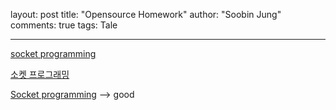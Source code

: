 layout: post
title:  "Opensource Homework"
author: "Soobin Jung"
comments: true
tags: Tale


---



[socket programming](https://medium.com/flutter-community/working-with-sockets-in-dart-15b443007bc9)



[소켓 프로그래밍](https://m.blog.naver.com/PostView.nhn?blogId=dd1587&logNo=221150052315&proxyReferer=https:%2F%2Fwww.google.com%2F)

[Socket programming](https://recipes4dev.tistory.com/153) --> good